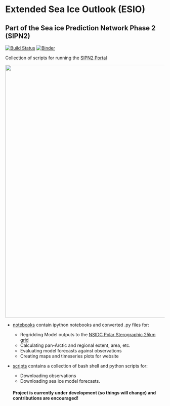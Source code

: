 # Extended Sea Ice Outlook (ESIO)
## Part of the Sea ice Prediction Network Phase 2 (SIPN2)

[![Build Status](https://travis-ci.org/NicWayand/ESIO.svg?branch=master)](https://travis-ci.org/NicWayand/ESIO) [![Binder](https://mybinder.org/badge.svg)](https://mybinder.org/v2/gh/NicWayand/ESIO/master)




Collection of scripts for running the [SIPN2 Portal](http://www.atmos.uw.edu/sipn)

<p align="center">
  <img src="https://atmos.washington.edu/sipn/figures/model/all_model/sic/timeseries/panArctic_extent_forecast_raw_predicted.png?342038402" width="800"/>
</p>

- [notebooks](./notebooks/) contain ipython notebooks and converted .py files for:
  - Regridding Model outputs to the [NSIDC Polar Sterographic 25km grid](https://nsidc.org/data/polar-stereo/ps_grids.html)
  - Calculating pan-Arctic and regional extent, area, etc. 
  - Evaluating model forecasts against observations
  - Creating maps and timeseries plots for website
  
- [scripts](./scripts/) contains a collection of bash shell and python scripts for:
  - Downloading observations
  - Downloading sea ice model forecasts.
  
  #### Project is currently under development (so things will change) and contributions are encouraged! 
